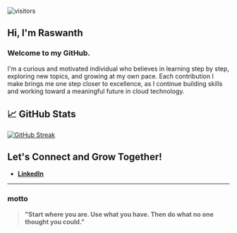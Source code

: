 ![visitors](https://komarev.com/ghpvc/?username=raswanthx7&label=Profile%20views&color=0e75b6&style=flat)

##  Hi, I'm Raswanth

### Welcome to my GitHub.

I'm a curious and motivated individual who believes in learning step by step, exploring new topics, and growing at my own pace. Each contribution I make brings me one step closer to excellence, as I continue building skills and working toward a meaningful future in cloud technology.

## 📈 GitHub Stats

[![GitHub Streak](https://streak-stats.demolab.com/?user=raswanthx7)](https://git.io/streak-stats)


##  Let's Connect and Grow Together!

- [**LinkedIn**](https://www.linkedin.com/in/raswanth-k-m)  


---
 ### **motto**
 
> **"Start where you are. Use what you have. Then do what no one thought you could."**



